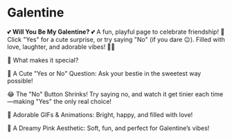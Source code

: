 # Galentine
💕 **Will You Be My Galentine?** 💕    A fun, playful page to celebrate friendship! 💌 Click "Yes" for a cute surprise, or try saying "No" (if you dare 😉). Filled with love, laughter, and adorable vibes! 💖✨

💖 What makes it special?

💌 A Cute "Yes or No" Question: Ask your bestie in the sweetest way possible!

😂 The "No" Button Shrinks! Try saying no, and watch it get tinier each time—making "Yes" the only real choice!

💞 Adorable GIFs & Animations: Bright, happy, and filled with love!

🎀 A Dreamy Pink Aesthetic: Soft, fun, and perfect for Galentine’s vibes!

